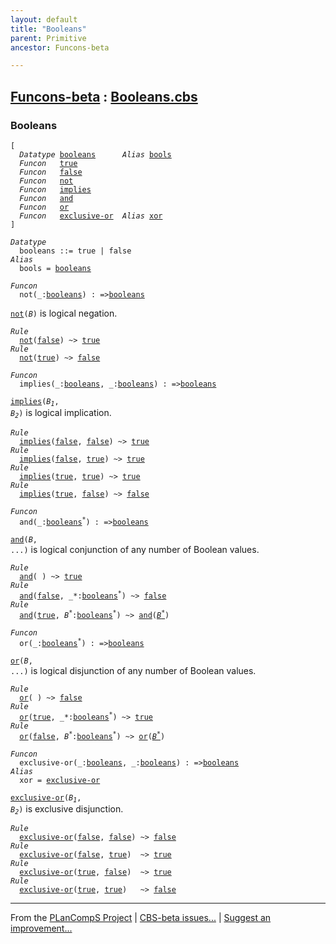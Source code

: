 ```yaml
---
layout: default
title: "Booleans"
parent: Primitive
ancestor: Funcons-beta

---
```


[Funcons-beta] : [Booleans.cbs]
-----------------------------

### Booleans

<div class="highlighter-rouge"><pre class="highlight"><code>[
  <i class="keyword">Datatype</i> <span class="name"><a href="#Name_booleans">booleans</a></span>      <i class="keyword">Alias</i> <span class="name"><a href="#Name_bools">bools</a></span>
  <i class="keyword">Funcon</i>   <span class="name"><a href="#Name_true">true</a></span>
  <i class="keyword">Funcon</i>   <span class="name"><a href="#Name_false">false</a></span>
  <i class="keyword">Funcon</i>   <span class="name"><a href="#Name_not">not</a></span>
  <i class="keyword">Funcon</i>   <span class="name"><a href="#Name_implies">implies</a></span>
  <i class="keyword">Funcon</i>   <span class="name"><a href="#Name_and">and</a></span>
  <i class="keyword">Funcon</i>   <span class="name"><a href="#Name_or">or</a></span>
  <i class="keyword">Funcon</i>   <span class="name"><a href="#Name_exclusive-or">exclusive-or</a></span>  <i class="keyword">Alias</i> <span class="name"><a href="#Name_xor">xor</a></span>
]</code></pre></div>




<div class="highlighter-rouge"><pre class="highlight"><code><i class="keyword">Datatype</i>
  <span class="name"><span id="Name_booleans">booleans</span></span> ::= <span id="Name_true">true</span> | <span id="Name_false">false</span>
<i class="keyword">Alias</i>
  <span class="name"><span id="Name_bools">bools</span></span> = <span class="name"><a href="#Name_booleans">booleans</a></span></code></pre></div>



<div class="highlighter-rouge"><pre class="highlight"><code><i class="keyword">Funcon</i>
  <span class="name"><span id="Name_not">not</span></span>(_:<span class="name"><a href="#Name_booleans">booleans</a></span>) : =><span class="name"><a href="#Name_booleans">booleans</a></span></code></pre></div>

  <code><span class="name"><a href="#Name_not">not</a></span>(<i class="var">B</i>)</code>   is logical negation.

<div class="highlighter-rouge"><pre class="highlight"><code><i class="keyword">Rule</i>
  <span class="name"><a href="#Name_not">not</a></span>(<span class="name"><a href="#Name_false">false</a></span>) ~> <span class="name"><a href="#Name_true">true</a></span>
<i class="keyword">Rule</i>
  <span class="name"><a href="#Name_not">not</a></span>(<span class="name"><a href="#Name_true">true</a></span>) ~> <span class="name"><a href="#Name_false">false</a></span></code></pre></div>



<div class="highlighter-rouge"><pre class="highlight"><code><i class="keyword">Funcon</i>
  <span class="name"><span id="Name_implies">implies</span></span>(_:<span class="name"><a href="#Name_booleans">booleans</a></span>, _:<span class="name"><a href="#Name_booleans">booleans</a></span>) : =><span class="name"><a href="#Name_booleans">booleans</a></span></code></pre></div>

  <code><span class="name"><a href="#Name_implies">implies</a></span>(<i class="var">B<sub class="sub">1</sub></i>, <i class="var">B<sub class="sub">2</sub></i>)</code> is logical implication.

<div class="highlighter-rouge"><pre class="highlight"><code><i class="keyword">Rule</i>
  <span class="name"><a href="#Name_implies">implies</a></span>(<span class="name"><a href="#Name_false">false</a></span>, <span class="name"><a href="#Name_false">false</a></span>) ~> <span class="name"><a href="#Name_true">true</a></span>
<i class="keyword">Rule</i>
  <span class="name"><a href="#Name_implies">implies</a></span>(<span class="name"><a href="#Name_false">false</a></span>, <span class="name"><a href="#Name_true">true</a></span>) ~> <span class="name"><a href="#Name_true">true</a></span>
<i class="keyword">Rule</i>
  <span class="name"><a href="#Name_implies">implies</a></span>(<span class="name"><a href="#Name_true">true</a></span>, <span class="name"><a href="#Name_true">true</a></span>) ~> <span class="name"><a href="#Name_true">true</a></span>
<i class="keyword">Rule</i>
  <span class="name"><a href="#Name_implies">implies</a></span>(<span class="name"><a href="#Name_true">true</a></span>, <span class="name"><a href="#Name_false">false</a></span>) ~> <span class="name"><a href="#Name_false">false</a></span></code></pre></div>



<div class="highlighter-rouge"><pre class="highlight"><code><i class="keyword">Funcon</i>
  <span class="name"><span id="Name_and">and</span></span>(_:<span class="name"><a href="#Name_booleans">booleans</a></span><sup class="sup">*</sup>) : =><span class="name"><a href="#Name_booleans">booleans</a></span></code></pre></div>

  <code><span class="name"><a href="#Name_and">and</a></span>(<i class="var">B</i>, ...)</code> is logical conjunction of any number of Boolean values.

<div class="highlighter-rouge"><pre class="highlight"><code><i class="keyword">Rule</i>
  <span class="name"><a href="#Name_and">and</a></span>( ) ~> <span class="name"><a href="#Name_true">true</a></span>
<i class="keyword">Rule</i>
  <span class="name"><a href="#Name_and">and</a></span>(<span class="name"><a href="#Name_false">false</a></span>, _*:<span class="name"><a href="#Name_booleans">booleans</a></span><sup class="sup">*</sup>) ~> <span class="name"><a href="#Name_false">false</a></span>  
<i class="keyword">Rule</i>
  <span class="name"><a href="#Name_and">and</a></span>(<span class="name"><a href="#Name_true">true</a></span>, <span id="Variable369_B*"><i class="var">B<sup class="sup">*</sup></i></span>:<span class="name"><a href="#Name_booleans">booleans</a></span><sup class="sup">*</sup>) ~> <span class="name"><a href="#Name_and">and</a></span>(<a href="#Variable369_B*"><i class="var">B<sup class="sup">*</sup></i></a>)</code></pre></div>



<div class="highlighter-rouge"><pre class="highlight"><code><i class="keyword">Funcon</i>
  <span class="name"><span id="Name_or">or</span></span>(_:<span class="name"><a href="#Name_booleans">booleans</a></span><sup class="sup">*</sup>) : =><span class="name"><a href="#Name_booleans">booleans</a></span></code></pre></div>

  <code><span class="name"><a href="#Name_or">or</a></span>(<i class="var">B</i>, ...)</code> is logical disjunction of any number of Boolean values.

<div class="highlighter-rouge"><pre class="highlight"><code><i class="keyword">Rule</i>
  <span class="name"><a href="#Name_or">or</a></span>( ) ~> <span class="name"><a href="#Name_false">false</a></span>
<i class="keyword">Rule</i>
  <span class="name"><a href="#Name_or">or</a></span>(<span class="name"><a href="#Name_true">true</a></span>, _*:<span class="name"><a href="#Name_booleans">booleans</a></span><sup class="sup">*</sup>) ~> <span class="name"><a href="#Name_true">true</a></span>
<i class="keyword">Rule</i>
  <span class="name"><a href="#Name_or">or</a></span>(<span class="name"><a href="#Name_false">false</a></span>, <span id="Variable494_B*"><i class="var">B<sup class="sup">*</sup></i></span>:<span class="name"><a href="#Name_booleans">booleans</a></span><sup class="sup">*</sup>) ~> <span class="name"><a href="#Name_or">or</a></span>(<a href="#Variable494_B*"><i class="var">B<sup class="sup">*</sup></i></a>)</code></pre></div>

<div class="highlighter-rouge"><pre class="highlight"><code><i class="keyword">Funcon</i>
  <span class="name"><span id="Name_exclusive-or">exclusive-or</span></span>(_:<span class="name"><a href="#Name_booleans">booleans</a></span>, _:<span class="name"><a href="#Name_booleans">booleans</a></span>) : =><span class="name"><a href="#Name_booleans">booleans</a></span>
<i class="keyword">Alias</i>
  <span class="name"><span id="Name_xor">xor</span></span> = <span class="name"><a href="#Name_exclusive-or">exclusive-or</a></span></code></pre></div>


  <code><span class="name"><a href="#Name_exclusive-or">exclusive-or</a></span>(<i class="var">B<sub class="sub">1</sub></i>, <i class="var">B<sub class="sub">2</sub></i>)</code> is exclusive disjunction.

<div class="highlighter-rouge"><pre class="highlight"><code><i class="keyword">Rule</i>
  <span class="name"><a href="#Name_exclusive-or">exclusive-or</a></span>(<span class="name"><a href="#Name_false">false</a></span>, <span class="name"><a href="#Name_false">false</a></span>) ~> <span class="name"><a href="#Name_false">false</a></span>
<i class="keyword">Rule</i>
  <span class="name"><a href="#Name_exclusive-or">exclusive-or</a></span>(<span class="name"><a href="#Name_false">false</a></span>, <span class="name"><a href="#Name_true">true</a></span>)  ~> <span class="name"><a href="#Name_true">true</a></span>
<i class="keyword">Rule</i>
  <span class="name"><a href="#Name_exclusive-or">exclusive-or</a></span>(<span class="name"><a href="#Name_true">true</a></span>, <span class="name"><a href="#Name_false">false</a></span>)  ~> <span class="name"><a href="#Name_true">true</a></span>
<i class="keyword">Rule</i>
  <span class="name"><a href="#Name_exclusive-or">exclusive-or</a></span>(<span class="name"><a href="#Name_true">true</a></span>, <span class="name"><a href="#Name_true">true</a></span>)   ~> <span class="name"><a href="#Name_false">false</a></span></code></pre></div>



____

From the [PLanCompS Project] | [CBS-beta issues...] | [Suggest an improvement...]

[Booleans.cbs]: Booleans.cbs 
  "CBS SOURCE FILE"
[Funcons-beta]: /CBS-beta/docs/Funcons-beta
  "FUNCONS-BETA"
[Unstable-Funcons-beta]: /CBS-beta/docs/Unstable-Funcons-beta
  "UNSTABLE-FUNCONS-BETA"
[Languages-beta]: /CBS-beta/docs/Languages-beta
  "LANGUAGES-BETA"
[Unstable-Languages-beta]: /CBS-beta/docs/Unstable-Languages-beta
  "UNSTABLE-LANGUAGES-BETA"
[CBS-beta]: /CBS-beta "CBS-BETA"
[PLanCompS Project]: https://plancomps.github.io
  "PROGRAMMING LANGUAGE COMPONENTS AND SPECIFICATIONS PROJECT HOME PAGE"
[CBS-beta issues...]: https://github.com/plancomps/CBS-beta/issues
  "CBS-BETA ISSUE REPORTS ON GITHUB"
[Suggest an improvement...]: mailto:plancomps@gmail.com?Subject=CBS-beta%20-%20comment&Body=Re%3A%20CBS-beta%20specification%20at%20Values/Primitive/Booleans/Booleans.cbs%0A%0AComment/Query/Issue/Suggestion%3A%0A%0A%0ASignature%3A%0A 
  "GENERATE AN EMAIL TEMPLATE"
